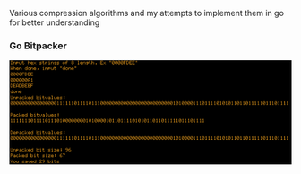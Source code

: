Various compression algorithms and my attempts to implement them in go for better understanding

### Go Bitpacker
<img src="screenshots/bitpack.png" alt="go bitpacker"/>
